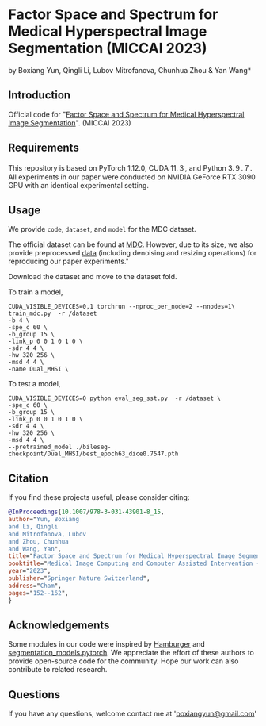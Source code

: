# Factor Space and Spectrum for Medical Hyperspectral Image Segmentation (MICCAI 2023)
by Boxiang Yun, Qingli Li, Lubov Mitrofanova, Chunhua Zhou & Yan Wang*

## Introduction
Official code for "[Factor Space and Spectrum for Medical Hyperspectral Image Segmentation](https://link.springer.com/chapter/10.1007/978-3-031-43901-8_15)". (MICCAI 2023)

## Requirements
This repository is based on PyTorch 1.12.0, CUDA 11.３, and Python 3.９.７. All experiments in our paper were conducted on NVIDIA GeForce RTX 3090 GPU with an identical experimental setting.

## Usage
We provide `code`, `dataset`, and `model` for the MDC dataset.

The official dataset can be found at [MDC](http://bio-hsi.ecnu.edu.cn/). However, due to its size, we also provide preprocessed [data](https://www.kaggle.com/datasets/hfutybx/mhsi-choledoch-dataset-preprocessed-dataset) (including denoising and resizing operations) for reproducing our paper experiments." 

Download the dataset and move to the dataset fold.

To train a model,
```
CUDA_VISIBLE_DEVICES=0,1 torchrun --nproc_per_node=2 --nnodes=1\
train_mdc.py  -r /dataset
-b 4 \
-spe_c 60 \
-b_group 15 \
-link_p 0 0 1 0 1 0 \
-sdr 4 4 \
-hw 320 256 \
-msd 4 4 \
-name Dual_MHSI \
```

To test a model,
```
CUDA_VISIBLE_DEVICES=0 python eval_seg_sst.py  -r /dataset \
-spe_c 60 \
-b_group 15 \
-link_p 0 0 1 0 1 0 \
-sdr 4 4 \
-hw 320 256 \
-msd 4 4 \
--pretrained_model ./bileseg-checkpoint/Dual_MHSI/best_epoch63_dice0.7547.pth
```
## Citation
If you find these projects useful, please consider citing:

```bibtex
@InProceedings{10.1007/978-3-031-43901-8_15,
author="Yun, Boxiang
and Li, Qingli
and Mitrofanova, Lubov
and Zhou, Chunhua
and Wang, Yan",
title="Factor Space and Spectrum for Medical Hyperspectral Image Segmentation",
booktitle="Medical Image Computing and Computer Assisted Intervention -- MICCAI 2023",
year="2023",
publisher="Springer Nature Switzerland",
address="Cham",
pages="152--162",
}
```
## Acknowledgements
Some modules in our code were inspired by [Hamburger](https://github.com/Gsunshine/Enjoy-Hamburger) and [segmentation_models.pytorch](https://github.com/qubvel/segmentation_models.pytorch). We appreciate the effort of these authors to provide open-source code for the community. Hope our work can also contribute to related research.

## Questions
If you have any questions, welcome contact me at 'boxiangyun@gmail.com'
